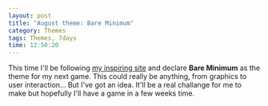 ```yaml
---
layout: post
title: "August theme: Bare Minimum"
category: Themes
tags: Themes, 7days
time: 12:50:20
---
```

This time I'll be following [my inspiring site](http://experimentalgameplay.com/blog/2009/08/and-the-theme-of-august-is/) and declare **Bare Minimum** as the theme for my next game. This could really be anything, from graphics to user interaction... But I've got an idea. It'll be a real challange for me to make but hopefully I'll have a game in a few weeks time.


